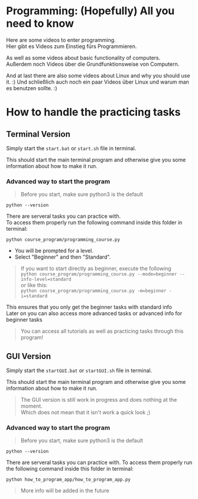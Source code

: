 # Programming: (Hopefully) All you need to know

Here are some videos to enter programming.  
Hier gibt es Videos zum Einstieg fürs Programmieren.  

As well as some videos about basic functionality of computers.  
Außerdem noch Videos über die Grundfunktionsweise von Computern.  

And at last there are also some videos about Linux and why you should use it. :)
Und schließlich auch noch ein paar Videos über Linux und warum man es benutzen sollte. :)  

# How to handle the practicing tasks

## Terminal Version

Simply start the `start.bat` or `start.sh` file in terminal.  

This should start the main terminal program and otherwise give you some information about how to make it run.

### Advanced way to start the program  

> Before you start, make sure python3 is the default

`python --version`

  
There are serveral tasks you can practice with.  
To access them properly run the following command inside this folder in terminal:

`python course_program/programming_course.py`

* You will be prompted for a level.  
* Select "Beginner" and then "Standard".

> If you want to start directly as beginner, execute the following  
> `python course_program/programming_course.py --mode=beginner --info-level=standard`  
> or like this:  
> `python course_program/programming_course.py -m=beginner -i=standard`  

This ensures that you only get the beginner tasks with standard info  
Later on you can also access more advanced tasks or advanced info for beginner tasks  

> You can access all tutorials as well as practicing tasks through this program!  

## GUI Version

Simply start the `startGUI.bat` or `startGUI.sh` file in terminal.

This should start the main terminal program and otherwise give you some information about how to make it run.

> The GUI version is still work in progress and does nothing at the moment.  
> Which does not mean that it isn't work a quick look ;)  

### Advanced way to start the program  

> Before you start, make sure python3 is the default

`python --version`


There are serveral tasks you can practice with.
To access them properly run the following command inside this folder in terminal:

`python how_to_program_app/how_to_program_app.py`

> More info will be added in the future

